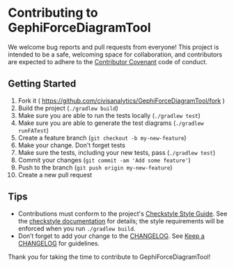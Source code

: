 # Contributing to GephiForceDiagramTool

We welcome bug reports and pull requests from everyone!
This project is intended to be a safe, welcoming space for collaboration, and contributors are expected to adhere to the [Contributor Covenant](http://contributor-covenant.org) code of conduct.

## Getting Started

1. Fork it ( https://github.com/civisanalytics/GephiForceDiagramTool/fork )
2. Build the project (`./gradlew build`)
3. Make sure you are able to run the tests locally (`./gradlew test`)
4. Make sure you are able to generate the test diagrams (`./gradlew runFATest`)
5. Create a feature branch (`git checkout -b my-new-feature`)
6. Make your change. Don't forget tests
7. Make sure the tests, including your new tests, pass (`./gradlew test`)
8. Commit your changes (`git commit -am 'Add some feature'`)
9. Push to the branch (`git push origin my-new-feature`)
10. Create a new pull request

## Tips

- Contributions must conform to the project's
  [Checkstyle Style Guide](config/checkstyle/checkstyle.xml).  See the
  [checkstyle documentation](http://checkstyle.sourceforge.net/config.html)
  for details; the style requirements will be enforced when you run
  `./gradlew build`.
- Don’t forget to add your change to the [CHANGELOG](CHANGELOG.md). See
  [Keep a CHANGELOG](http://keepachangelog.com/) for guidelines.

Thank you for taking the time to contribute to GephiForceDiagramTool!
